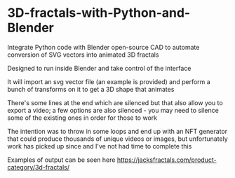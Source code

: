 # 3D-fractals-with-Python-and-Blender
Integrate Python code with Blender open-source CAD to automate conversion of SVG vectors into animated 3D fractals

Designed to run inside Blender and take control of the interface

It will import an svg vector file (an example is provided) and perform a bunch of transforms on it to get a 3D shape that animates

There's some lines at the end which are silenced but that also allow you to export a video; a few options are also silenced - you may need to silence some of the existing ones in order for those to work

The intention was to throw in some loops and end up with an NFT generator that could produce thousands of unique videos or images, but unfortunately work has picked up since and I've not had time to complete this

Examples of output can be seen here https://jacksfractals.com/product-category/3d-fractals/
